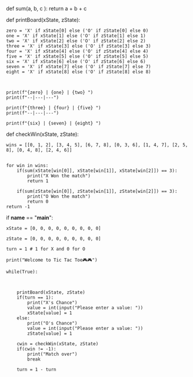 def sum(a, b, c ):
    return a + b + c

def printBoard(xState, zState):
    
    zero = 'X' if xState[0] else ('O' if zState[0] else 0)
    one = 'X' if xState[1] else ('O' if zState[1] else 1)
    two = 'X' if xState[2] else ('O' if zState[2] else 2)
    three = 'X' if xState[3] else ('O' if zState[3] else 3)
    four = 'X' if xState[4] else ('O' if zState[4] else 4)
    five = 'X' if xState[5] else ('O' if zState[5] else 5)
    six = 'X' if xState[6] else ('O' if zState[6] else 6)
    seven = 'X' if xState[7] else ('O' if zState[7] else 7)
    eight = 'X' if xState[8] else ('O' if zState[8] else 8)



    print(f"{zero} | {one} | {two} ")
    print(f"--|---|---")

    print(f"{three} | {four} | {five} ")
    print(f"--|---|---")

    print(f"{six} | {seven} | {eight} ") 



def checkWin(xState, zState):


    wins = [[0, 1, 2], [3, 4, 5], [6, 7, 8], [0, 3, 6], [1, 4, 7], [2, 5, 8], [0, 4, 8], [2, 4, 6]]

    
    for win in wins:
        if(sum(xState[win[0]], xState[win[1]], xState[win[2]]) == 3):
            print("X Won the match")
            return 1
            
        if(sum(zState[win[0]], zState[win[1]], zState[win[2]]) == 3):
            print("O Won the match")
            return 0
    return -1
    
    
if __name__ == "__main__":

    xState = [0, 0, 0, 0, 0, 0, 0, 0, 0]
    
    zState = [0, 0, 0, 0, 0, 0, 0, 0, 0]
    
    turn = 1 # 1 for X and 0 for O
    
    print("Welcome to Tic Tac Toe🎮🎮")
    
    while(True):


    
        printBoard(xState, zState)
        if(turn == 1):
            print("X's Chance")
            value = int(input("Please enter a value: "))
            xState[value] = 1
        else:
            print("O's Chance")
            value = int(input("Please enter a value: "))
            zState[value] = 1

        cwin = checkWin(xState, zState)
        if(cwin != -1):
            print("Match over")
            break
        
        turn = 1 - turn
